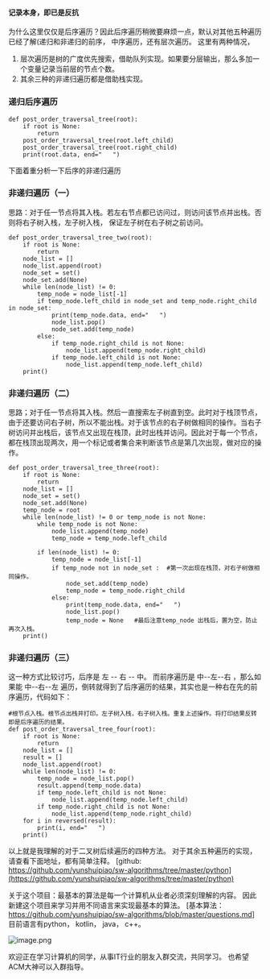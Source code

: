 #### 记录本身，即已是反抗
为什么这里仅仅是后序遍历？因此后序遍历稍微要麻烦一点，默认对其他五种遍历已经了解(递归和非递归的前序， 中序遍历，还有层次遍历。
这里有两种情况，
1. 层次遍历是树的广度优先搜索，借助队列实现。如果要分层输出，那么多加一个变量记录当前层的节点个数。
2. 其余三种的非递归遍历都是借助栈实现。

### 递归后序遍历
```
def post_order_traversal_tree(root):
    if root is None:
        return
    post_order_traversal_tree(root.left_child)
    post_order_traversal_tree(root.right_child)
    print(root.data, end="   ")
```
下面着重分析一下后序的非递归遍历
### 非递归遍历（一）
思路：对于任一节点将其入栈。若左右节点都已访问过，则访问该节点并出栈。否则将右子树入栈，左子树入栈， 保证左子树在右子树之前访问。
```
def post_order_traversal_tree_two(root):
    if root is None:
        return
    node_list = []
    node_list.append(root)
    node_set = set()
    node_set.add(None)
    while len(node_list) != 0:
        temp_node = node_list[-1]
        if temp_node.left_child in node_set and temp_node.right_child in node_set:
            print(temp_node.data, end="   ")
            node_list.pop()
            node_set.add(temp_node)
        else:
            if temp_node.right_child is not None:
                node_list.append(temp_node.right_child)
            if temp_node.left_child is not None:
                node_list.append(temp_node.left_child)
    print()
```

### 非递归遍历（二）
思路；对于任一节点将其入栈。然后一直搜索左子树直到空。此时对于栈顶节点，由于还要访问右子树，所以不能出栈。对于该节点的右子树做相同的操作。当右子树访问并出栈后，该节点又出现在栈顶，此时出栈并访问。因此对于每一个节点，都在栈顶出现两次，用一个标记或者集合来判断该节点是第几次出现，做对应的操作。
```
def post_order_traversal_tree_three(root):
    if root is None:
        return
    node_list = []
    node_set = set()
    node_set.add(None)
    temp_node = root
    while len(node_list) != 0 or temp_node is not None:
        while temp_node is not None:
            node_list.append(temp_node)
            temp_node = temp_node.left_child

        if len(node_list) != 0:
            temp_node = node_list[-1]
            if temp_node not in node_set :  #第一次出现在栈顶，对右子树做相同操作。
                node_set.add(temp_node)
                temp_node = temp_node.right_child
            else:
                print(temp_node.data, end="   ")
                node_list.pop()
                temp_node = None   #最后注意temp_node 出栈后，置为空，防止再次入栈。
    print()
```

### 非递归遍历（三）
这一种方式比较讨巧，后序是 左 -- 右 -- 中。
而前序遍历是 中--左--右 ，那么如果能 中--右--左 遍历，倒转就得到了后序遍历的结果，其实也是一种右在先的前序遍历，代码如下：
```
#根节点入栈。根节点出栈并打印。左子树入栈，右子树入栈。重复上述操作。将打印结果反转即是后序遍历的结果。
def post_order_traversal_tree_four(root):
    if root is None:
        return
    node_list = []
    result = []
    node_list.append(root)
    while len(node_list) != 0:
        temp_node = node_list.pop()
        result.append(temp_node.data)
        if temp_node.left_child is not None:
            node_list.append(temp_node.left_child)
        if temp_node.right_child is not None:
            node_list.append(temp_node.right_child)
    for i in reversed(result):
        print(i, end="   ")
    print()
```
以上就是我理解的对于二叉树后续遍历的四种方法。
对于其余五种遍历的实现，请查看下面地址，都有简单注释。
[github: https://github.com/yunshuipiao/sw-algorithms/tree/master/python](https://github.com/yunshuipiao/sw-algorithms/tree/master/python)

关于这个项目：最基本的算法是每一个计算机从业者必须深刻理解的内容。
因此新建这个项目来学习并用不同语言来实现最基本的算法。
[基本算法：https://github.com/yunshuipiao/sw-algorithms/blob/master/questions.md]
目前语言有python， kotlin， java， c++。

![image.png](http://upload-images.jianshu.io/upload_images/1794675-3a4b58dad202ee0b.png?imageMogr2/auto-orient/strip%7CimageView2/2/w/300)

欢迎正在学习计算机的同学，从事IT行业的朋友入群交流，共同学习。
也希望ACM大神可以入群指导。

